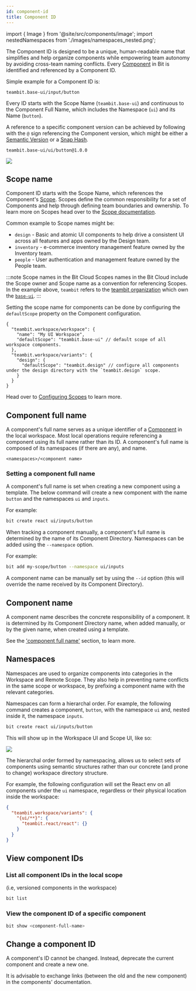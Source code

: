 ```yaml
---
id: component-id
title: Component ID
---
```


import { Image } from '@site/src/components/image';
import nestedNamespaces from './images/namespaces_nested.png';


The Component ID is designed to be a unique, human-readable name that simplifies and help organize components while empowering team autonomy by avoiding cross-team naming conflicts. Every [Component](/components/overview) in Bit is identified and referenced by a Component ID.

Simple example for a Component ID is: 

```
teambit.base-ui/input/button
```

Every ID starts with the Scope Name (`teambit.base-ui`) and continuous to the Component Full Name, which includes the Namespace (`ui`) and its Name (`button`). 

A reference to a specific component version can be achieved by following with the `@` sign referencing the Component version, which might be either a [Semantic Version](/components/tag) or a [Snap Hash](/components/snap).

```
teambit.base-ui/ui/button@1.0.0
```

<Image src="./component-id_diagram.png" />

## Scope name

Component ID starts with the Scope Name, which references the Component's [Scope](/scope/overview). Scopes define the common responsibility for a set of Components and help through defining team boundaries and ownership. To learn more on Scopes head over to the [Scope documentation](/scope/overview).

Common example to Scope names might be:

- `design` - Basic and atomic UI components to help drive a consistent UI across all features and apps owned by the Design team.
- `inventory` - e-commerce inventory management feature owned by the Inventory team. 
- `people` - User authentication and management feature owned by the People team.


:::note Scope names in the Bit Cloud
Scopes names in the Bit Cloud include the Scope owner and Scope name as a convention for referencing Scopes.
In the example above, `teambit` refers to the [teambit organization](https://bit.dev/acme) which own the [`base-ui`](https://bit.dev/teambit/base-ui).
:::

Setting the scope name for components can be done by configuring the `defaultScope` property on the Component configuration.

```jsonc {4,8} title="workspace.jsonc"
{
  "teambit.workspace/workspace": {
    "name": "My UI Workspace",
    "defaultScope": "teambit.base-ui" // default scope of all workspace components.
  },
  "teambit.workspace/variants": {
    "design": {
      "defaultScope": "teambit.design" // configure all components under the design directory with the `teambit.design` scope.
    }
  }
}
```

Head over to [Configuring Scopes](/workspace/configuring-scopes) to learn more.

## Component full name

A component's full name serves as a unique identifier of a [Component](/components/overview) in the local workspace.
Most local operations require referencing a component using its full name rather than its ID.
A component's full name is composed of its namespaces (if there are any), and name.

```
<namespaces>/<component name>
```

### Setting a component full name

A component's full name is set when creating a new component using a template.
The below command will create a new component with the name `button` and the namespaces `ui` and `inputs`.

For example:

```bash
bit create react ui/inputs/button
```

When tracking a component manually, a component's full name is determined by the name of its Component Directory. Namespaces can be added using the `--namespace` option.

For example:

```bash
bit add my-scope/button --namespace ui/inputs
```

A component name can be manually set by using the `--id` option (this will override the name received by its Component Directory).

## Component name

A component name describes the concrete responsibility of a component.
It is determined by its Component Directory name, when added manually, or by the given name, when created using a template.

See the ['component full name'](#component-full-name) section, to learn more.

## Namespaces

Namespaces are used to organize components into categories in the Workspace and Remote Scope. They also help in preventing name conflicts in the same scope or workspace, by prefixing a component name with the relevant categories.

Namespaces can form a hierarchal order. For example, the following command creates a component, `button`, with the namespace `ui` and, nested inside it, the namespace `inputs`.

```sh
bit create react ui/inputs/button
```

This will show up in the Workspace UI and Scope UI, like so:

<Image src={nestedNamespaces} />

The hierarchal order formed by namespacing, allows us to select sets of components using semantic structures rather than our concrete (and prone to change) workspace directory structure.

For example, the following configuration will set the React env on all components under the `ui` namespace, regardless or their physical location inside the workspace:

```json title="workspace.jsonc"
{
  "teambit.workspace/variants": {
    "{ui/**}": {
      "teambit.react/react": {}
    }
  }
}
```

## View component IDs

### List all component IDs in the local scope

(i.e, versioned components in the workspace)

```bash
bit list
```

### View the component ID of a specific component

```bash
bit show <component-full-name>
```

## Change a component ID

A component's ID cannot be changed. Instead, deprecate <!--TODO [deprecate](#) --> the current component and create a new one.

It is advisable to exchange links (between the old and the new component) in the components' documentation.